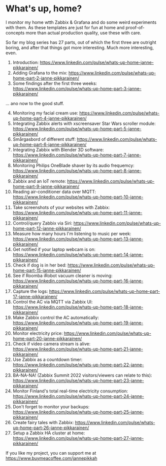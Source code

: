 # What's up, home?

I monitor my home wtth Zabbix & Grafana and do some weird experiments with them. As these templates are just for fun at home and proof-of-concepts more than actual production quality, use these with care.

So far my blog series has 27 parts, out of which the first three are outright boring, and after that things got more interesting. Much more interesting, even.

1. Introduction: https://www.linkedin.com/pulse/whats-up-home-janne-pikkarainen/ 
2. Adding Grafana to the mix: https://www.linkedin.com/pulse/whats-up-home-part-2-janne-pikkarainen/
3. Some findings after the first three weeks: https://www.linkedin.com/pulse/whats-up-home-part-3-janne-pikkarainen/

... ano now to the good stuff.

4. Monitoring my facial cream use: https://www.linkedin.com/pulse/whats-up-home-part-4-janne-pikkarainen/
5. Integrating Zabbix alerts with xscreensaver Star Wars scroller module: https://www.linkedin.com/pulse/whats-up-home-part-5-janne-pikkarainen/
6. Smårgasbord of different stuff: https://www.linkedin.com/pulse/whats-up-home-part-6-janne-pikkarainen/
7. Integrating Zabbix with Blender 3D software: https://www.linkedin.com/pulse/whats-up-home-part-7-janne-pikkarainen/
8. Monitoring Philips OneBlade shaver by its audio frequemcy: https://www.linkedin.com/pulse/whats-up-home-part-8-janne-pikkarainen/
9. Zabbix and an IoT remote: https://www.linkedin.com/pulse/whats-up-home-part-9-janne-pikkarainen/
10. Reading air-conditioner data over MQTT: https://www.linkedin.com/pulse/whats-up-home-part-10-janne-pikkarainen/
11. Take screenshots of your websites with Zabbix: https://www.linkedin.com/pulse/whats-up-home-part-11-janne-pikkarainen/
12. Control/query Zabbix via Siri: https://www.linkedin.com/pulse/whats-up-home-part-12-janne-pikkarainen/
13. Measure how many hours I'm listening to music per week: https://www.linkedin.com/pulse/whats-up-home-part-13-janne-pikkarainen/
14. Get notified if your laptop webcam is on: https://www.linkedin.com/pulse/whats-up-home-part-14-janne-pikkarainen/
15. Check if dog is in her bed: https://www.linkedin.com/pulse/whats-up-home-part-15-janne-pikkarainen/
16. See if Roomba iRobot vacuum cleaner is moving: https://www.linkedin.com/pulse/whats-up-home-part-16-janne-pikkarainen/
17. Capture the logs: https://www.linkedin.com/pulse/whats-up-home-part-17-janne-pikkarainen/
18. Control the AC via MQTT via Zabbix UI: https://www.linkedin.com/pulse/whats-up-home-part-18-janne-pikkarainen/
19. Make Zabbix control the AC automatically: https://www.linkedin.com/pulse/whats-up-home-part-19-janne-pikkarainen/
20. Monitor electricity price: https://www.linkedin.com/pulse/whats-up-home-part-20-janne-pikkarainen/
21. Check if video camera stream is alive: https://www.linkedin.com/pulse/whats-up-home-part-21-janne-pikkarainen/
22. Use Zabbix as a countdown timer: https://www.linkedin.com/pulse/whats-up-home-part-22-janne-pikkarainen/
23. BA-NA-NA! (Zabbix Summit 2022 visitors/viewers can relate to this): https://www.linkedin.com/pulse/whats-up-home-part-23-janne-pikkarainen/
24. Monitor Finland's total real-time electricity consumption: https://www.linkedin.com/pulse/whats-up-home-part-24-janne-pikkarainen/
25. Don't forget to monitor your backups: https://www.linkedin.com/pulse/whats-up-home-part-25-janne-pikkarainen/
26. Create fairy tales with Zabbix: https://www.linkedin.com/pulse/whats-up-home-part-26-janne-pikkarainen/
27. Setup a Zabbix HA cluster at home: https://www.linkedin.com/pulse/whats-up-home-part-27-janne-pikkarainen/

If you like my project, you can support me at https://www.buymeacoffee.com/jannepikkah 
